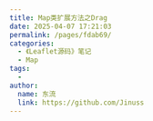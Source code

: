 ```yaml
---
title: Map类扩展方法之Drag
date: 2025-04-07 17:21:03
permalink: /pages/fdab69/
categories:
  - 《Leaflet源码》笔记
  - Map
tags:
  - 
author: 
  name: 东流
  link: https://github.com/Jinuss
---
```

